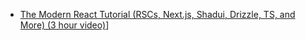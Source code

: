- [The Modern React Tutorial (RSCs, Next.js, Shadui, Drizzle, TS, and More) (3 hour video)](https://tracking.tldrnewsletter.com/CL0/https:%2F%2Flinks.tldr.tech%2F2vfepm/1/0100018f14f907e6-88b19d26-43c1-41bc-bdb4-3bf3948f5698-000000/3n4y8qlDsdNkcBzpH7Xmixg07Ak3l9TFIElebvQjZBA=350)]
